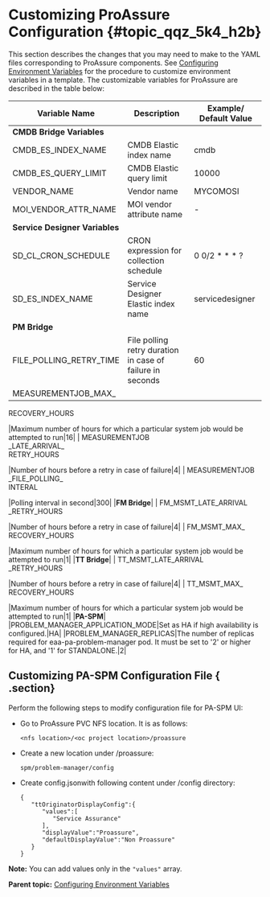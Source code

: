 # Customizing ProAssure Configuration {#topic_qqz_5k4_h2b}

This section describes the changes that you may need to make to the YAML files corresponding to ProAssure components. See [Configuring Environment Variables](configuring_proassure.md) for the procedure to customize environment variables in a template. The customizable variables for ProAssure are described in the table below:

|Variable Name|Description|Example/ Default Value|
|-------------|-----------|----------------------|
|**CMDB Bridge Variables**|
|CMDB\_ES\_INDEX\_NAME|CMDB Elastic index name|cmdb|
|CMDB\_ES\_QUERY\_LIMIT|CMDB Elastic query limit|10000|
|VENDOR\_NAME|Vendor name|MYCOMOSI|
|MOI\_VENDOR\_ATTR\_NAME|MOI vendor attribute name|-|
|**Service Designer Variables**|
|SD\_CL\_CRON\_SCHEDULE|CRON expression for collection schedule|0 0/2 \* \* \* ?|
|SD\_ES\_INDEX\_NAME|Service Designer Elastic index name|servicedesigner|
|**PM Bridge**|
|FILE\_POLLING\_RETRY\_TIME|File polling retry duration in case of failure in seconds|60|
| MEASUREMENTJOB\_MAX\_  
 RECOVERY\_HOURS

 |Maximum number of hours for which a particular system job would be attempted to run|16|
| MEASUREMENTJOB  
 \_LATE\_ARRIVAL\_  
 RETRY\_HOURS

 |Number of hours before a retry in case of failure|4|
| MEASUREMENTJOB  
 \_FILE\_POLLING\_  
 INTERAL

 |Polling interval in second|300|
|**FM Bridge**|
| FM\_MSMT\_LATE\_ARRIVAL  
 \_RETRY\_HOURS

 |Number of hours before a retry in case of failure|4|
| FM\_MSMT\_MAX\_  
 RECOVERY\_HOURS

 |Maximum number of hours for which a particular system job would be attempted to run|1|
|**TT Bridge**|
| TT\_MSMT\_LATE\_ARRIVAL  
 \_RETRY\_HOURS

 |Number of hours before a retry in case of failure|4|
| TT\_MSMT\_MAX\_  
 RECOVERY\_HOURS

 |Maximum number of hours for which a particular system job would be attempted to run|1|
|**PA-SPM**|
|PROBLEM\_MANAGER\_APPLICATION\_MODE|Set as HA if high availability is configured.|HA|
|PROBLEM\_MANAGER\_REPLICAS|The number of replicas required for eaa-pa-problem-manager pod. It must be set to '2' or higher for HA, and '1' for STANDALONE.|2|

## Customizing PA-SPM Configuration File { .section}

Perform the following steps to modify configuration file for PA-SPM UI:

-   Go to ProAssure PVC NFS location. It is as follows:

    ```
    <nfs location>/<oc project location>/proassure
    ```

-   Create a new location under /proassure:

    ```
    spm/problem-manager/config
    ```

-   Create config.jsonwith following content under /config directory:

    ```
    {  
       "ttOriginatorDisplayConfig":{  
          "values":[  
             "Service Assurance"
          ],
          "displayValue":"Proassure",
          "defaultDisplayValue":"Non Proassure"
       }
    }
    ```


**Note:** You can add values only in the `"values"` array.

**Parent topic:** [Configuring Environment Variables](../topics/configuring_proassure.md)

